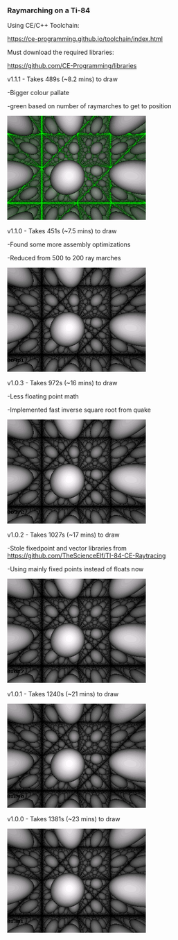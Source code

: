 ### Raymarching on a Ti-84

Using CE/C++ Toolchain:

https://ce-programming.github.io/toolchain/index.html

Must download the required libraries:

https://github.com/CE-Programming/libraries


v1.1.1 - Takes 489s (~8.2 mins) to draw

-Bigger colour pallate

-green based on number of raymarches to get to position

![Screenshot](/bin/38.png)


v1.1.0 - Takes 451s (~7.5 mins) to draw

-Found some more assembly optimizations

-Reduced from 500 to 200 ray marches

![Screenshot](/bin/23.png)


v1.0.3 - Takes 972s (~16 mins) to draw

-Less floating point math

-Implemented fast inverse square root from quake

![Screenshot](/bin/19.png)


v1.0.2 - Takes 1027s (~17 mins) to draw

-Stole fixedpoint and vector libraries from https://github.com/TheScienceElf/TI-84-CE-Raytracing

-Using mainly fixed points instead of floats now

![Screenshot](/bin/17.png)

v1.0.1 - Takes 1240s (~21 mins) to draw

![Screenshot](/bin/16.png)

v1.0.0 - Takes 1381s (~23 mins) to draw

![Screenshot](/bin/15.png)


